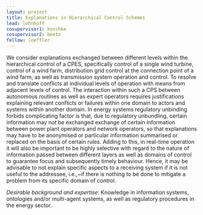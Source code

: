 ```yaml
---
layout: project
title: Explanations in Hierarchical Control Schemes 
lead: lehnhoff
cosupervisor1: koschke
cosupervisor2: beetz
fellow: loeffler
---
```

We consider explanations exchanged between different levels within the hierarchical control of a CPES, specifically control of a single wind turbine, control of a wind farm, distribution grid control at the connection point of a wind farm, as well as transmission system operation and control. To resolve and translate conflicts at individual levels of operation with means from adjacent levels of control. The interaction within such a CPS 
between autonomous routines as well as expert operators requires justifications explaining relevant conflicts or failures within one domain to actors and systems within another domain. 
In energy systems regulatory unbinding forbids complicating factor is that, due to regulatory unbundling, certain information may not be exchanged 
exchange of certain information between power plant operators 
and network operators, so that explanations may have to be anonymised or particular information summarised or replaced on the basis of certain rules. 
Adding to this, in real-time operation it will also be important to be highly selective with regard to the nature of information passed between different layers as well as domains of control to guarantee focus and subsequently timely behaviour. Hence, it may be advisable to not explain specific aspects to a receiving system if it is not useful to the addressee, i.e.,~if there is nothing to be done to mitigate a problem from its specific domain of control.

<em>Desirable background and expertise</em>:
Knowledge in information systems, ontologies and/or multi-agent systems, as well as regulatory procedures in the energy sector.

